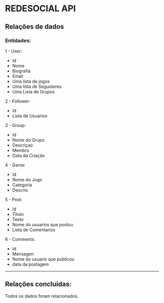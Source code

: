 # REDESOCIAL API

## Relações de dados

### Entidades:

1 - User:
* Id
* Nome
* Biografia
* Email
* Uma lista de jogos
* Uma lista de Seguidores
* Uma Lista de Grupos

2 - Follower:
* Id
* Lista de Usuarios

3 - Group:
* Id
* Nome do Grupo
* Descriçao
* Membro
* Data da Criação

4 - Game:
* Id
* Nome do Jogo
* Categoria
* Descrio

5 - Post:
* Id
* Titulo
* Texto
* Nome do usuarios que postou
* Lista de Comentarios

6 - Comments:
* Id
* Mensagen
* Nome do usuario que publicou
* data da postagem

---

## Relações concluidas:

Todos os dados foram relacionados.